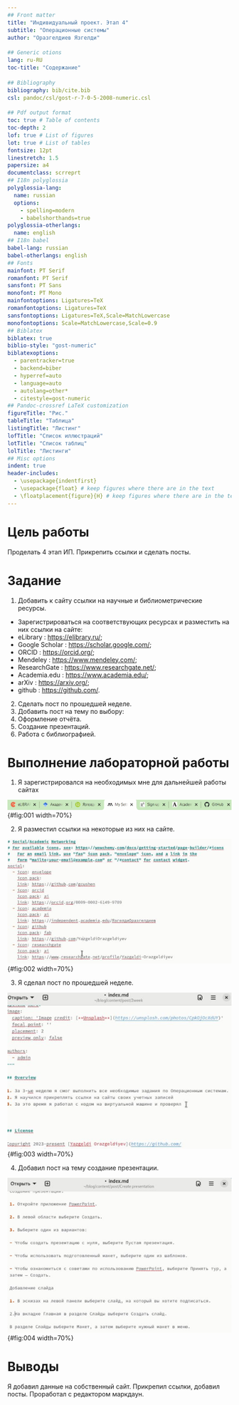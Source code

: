 ```yaml
---
## Front matter
title: "Индивидуальный проект. Этап 4"
subtitle: "Операционные системы"
author: "Оразгелдиев Язгелди"

## Generic otions
lang: ru-RU
toc-title: "Содержание"

## Bibliography
bibliography: bib/cite.bib
csl: pandoc/csl/gost-r-7-0-5-2008-numeric.csl

## Pdf output format
toc: true # Table of contents
toc-depth: 2
lof: true # List of figures
lot: true # List of tables
fontsize: 12pt
linestretch: 1.5
papersize: a4
documentclass: scrreprt
## I18n polyglossia
polyglossia-lang:
  name: russian
  options:
	- spelling=modern
	- babelshorthands=true
polyglossia-otherlangs:
  name: english
## I18n babel
babel-lang: russian
babel-otherlangs: english
## Fonts
mainfont: PT Serif
romanfont: PT Serif
sansfont: PT Sans
monofont: PT Mono
mainfontoptions: Ligatures=TeX
romanfontoptions: Ligatures=TeX
sansfontoptions: Ligatures=TeX,Scale=MatchLowercase
monofontoptions: Scale=MatchLowercase,Scale=0.9
## Biblatex
biblatex: true
biblio-style: "gost-numeric"
biblatexoptions:
  - parentracker=true
  - backend=biber
  - hyperref=auto
  - language=auto
  - autolang=other*
  - citestyle=gost-numeric
## Pandoc-crossref LaTeX customization
figureTitle: "Рис."
tableTitle: "Таблица"
listingTitle: "Листинг"
lofTitle: "Список иллюстраций"
lotTitle: "Список таблиц"
lolTitle: "Листинги"
## Misc options
indent: true
header-includes:
  - \usepackage{indentfirst}
  - \usepackage{float} # keep figures where there are in the text
  - \floatplacement{figure}{H} # keep figures where there are in the text
---
```


# Цель работы

Проделать 4 этап ИП. Прикрепить ссылки и сделать посты.

# Задание

1. Добавить к сайту ссылки на научные и библиометрические ресурсы.

- Зарегистрироваться на соответствующих ресурсах и разместить на них ссылки на сайте:
- eLibrary : https://elibrary.ru/;
- Google Scholar : https://scholar.google.com/;
- ORCID : https://orcid.org/;
- Mendeley : https://www.mendeley.com/;
- ResearchGate : https://www.researchgate.net/;
- Academia.edu : https://www.academia.edu/;
- arXiv : https://arxiv.org/;
- github : https://github.com/.
2. Сделать пост по прошедшей неделе.
3. Добавить пост на тему по выбору:
4. Оформление отчёта.
5. Создание презентаций.
6. Работа с библиографией.

# Выполнение лабораторной работы

1. Я зарегистрировался на необходимых мне для дальнейшей работы сайтах

![Сайты](image/1.jpg){#fig:001 width=70%}

2. Я разместил ссылки на некоторые из них на сайте.

![Ссылки на сайты](image/2.jpg){#fig:002 width=70%}

3. Я сделал пост по прошедшей неделе.

![Оформление поста о 3-ей неделе](image/3.jpg){#fig:003 width=70%}

4. Добавил пост на тему создание презентации.

![Пост о презентации](image/4.jpg){#fig:004 width=70%}

# Выводы

Я добавил данные на собственный сайт. Прикрепил ссылки, добавил посты. Проработал с редактором маркдаун.

